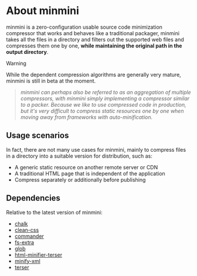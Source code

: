 # About minmini

minmini is a zero-configuration usable source code minimization compressor that works and behaves like a traditional packager, minmini takes all the files in a directory and filters out the supported web files and compresses them one by one, **while maintaining the original path in the output directory**.

> [!WARNING]
> While the dependent compression algorithms are generally very mature, minmini is still in beta at the moment.

> *minmini can perhaps also be referred to as an aggregation of multiple compressors, with minmini simply implementing a compressor similar to a packer. Because we like to use compressed code in production, but it's very difficult to compress static resources one by one when moving away from frameworks with auto-minification.*

## Usage scenarios

In fact, there are not many use cases for minmini, mainly to compress files in a directory into a suitable version for distribution, such as:

- A generic static resource on another remote server or CDN
- A traditional HTML page that is independent of the application
- Compress separately or additionally before publishing

## Dependencies

Relative to the latest version of minmini:

- [chalk](https://github.com/chalk/chalk)
- [clean-css](https://github.com/clean-css/clean-css)
- [commander](https://github.com/tj/commander.js)
- [fs-extra](https://github.com/jprichardson/node-fs-extra)
- [glob](https://github.com/isaacs/node-glob)
- [html-minifier-terser](https://github.com/terser/html-minifier-terser)
- [minify-xml](https://github.com/kristian/minify-xml)
- [terser](https://github.com/terser/terser)